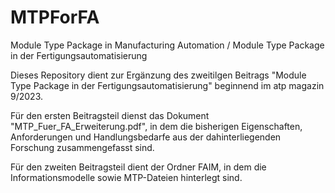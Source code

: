 # MTPForFA
Module Type Package in Manufacturing Automation / Module Type Package in der Fertigungsautomatisierung 

Dieses Repository dient zur Ergänzung des zweitilgen Beitrags "Module Type Package in der Fertigungsautomatisierung" beginnend im atp magazin 9/2023.

Für den ersten Beitragsteil dienst das Dokument "MTP_Fuer_FA_Erweiterung.pdf", in dem die bisherigen Eigenschaften, Anforderungen und Handlungsbedarfe aus der dahinterliegenden Forschung zusammengefasst sind.

Für den zweiten Beitragsteil dient der Ordner FAIM, in dem die Informationsmodelle sowie MTP-Dateien hinterlegt sind.
